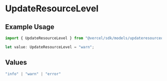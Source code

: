 # UpdateResourceLevel

## Example Usage

```typescript
import { UpdateResourceLevel } from "@vercel/sdk/models/updateresourceop.js";

let value: UpdateResourceLevel = "warn";
```

## Values

```typescript
"info" | "warn" | "error"
```